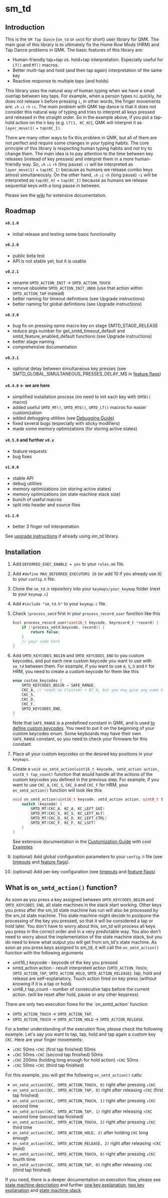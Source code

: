 # sm_td

## Introduction

This is the `SM Tap Dance` (`sm_td` or `smtd` for short) user library for QMK.
The main goal of this library is to ultimately fix the Home Row Mods (HRM) and Tap Dance problems in QMK.
The basic features of this library are:
- Human-friendly tap+tap vs. hold+tap interpretation. Especially useful for `LT()` and `MT()` macros.
- Better multi-tap and hold (and then tap again) interpretation of the same key
- Reactive response to multiple taps (and holds)

This library uses the natural way of human typing when we have a small overlap between key taps.
For example, when a person types `hi` quickly, he does not release `h` before pressing `i`, in other words, the finger movements are: `↓h` `↓i` `↑h` `↑i`.
The main problem with QMK tap dance is that it does not consider this natural way of typing and tries to interpret all keys pressed and released in the straight order.
So in the example above, if you put a tap-hold action on the `h` key (e.g. `LT(1, KC_H)`), QMK will interpret it as `layer_move(1)` + `tap(KC_I)`.

There are many other ways to fix this problem in QMK, but all of them are not perfect and require some changes in your typing habits.
The core principle of this library is respecting human typing habits and not try to change them.
The main idea is to pay attention to the time between key releases (instead of key presses) and interpret them in a more human-friendly way.
So, `↓h` `↓i` `↑h` (tiny pause) `↑i` will be interpreted as `layer_move(1)` + `tap(KC_I)` because as humans we release combo keys almost simultaneously.
On the other hand, `↓h` `↓i` `↑h` (long pause) `↑i` will be interpreted as `tap(KC_H)` + `tap(KC_I)` because as humans we release sequential keys with a long pause in between.

Please see the [wiki](https://github.com/stasmarkin/sm_td/wiki) for extensive documentation.

## Roadmap
#### `v0.1.0`
- initial release and testing some basic functionality
#### `v0.2.0`
- public beta test
- API is not stable yet, but it is usable
#### `v0.2.1`
- rename `SMTD_ACTION_INIT` → `SMTD_ACTION_TOUCH`
- remove obsolete `SMTD_ACTION_INIT_UNDO` (use that action within `SMTD_ACTION_TAP` instead)
- better naming for timeout definitions (see Upgrade instructions)
- better naming for global definitions (see Upgrade instructions)
#### `v0.3.0` 
- bug fix on pressing same macro key on stage SMTD_STAGE_RELEASE 
- reduce args number for get_smtd_timeout_default and smtd_feature_enabled_default functions (see Upgrade instructions)
- better stage naming 
- comprehensive documentation
#### `v0.3.1`
- optional delay between simultaneous key presses (see SMTD_GLOBAL_SIMULTANEOUS_PRESSES_DELAY_MS in [feature flags](https://github.com/stasmarkin/sm_td/wiki/2.3:-Customization-guide:-Feature-flags)) 
#### `v0.4.0` ← we are here
- simplified installation process (no need to init each key with `SMTD()` macro)
- added useful `SMTD_MT()`, `SMTD_MTE()`, `SMTD_LT()` macros for easier customization
- added debugging utilities (see [Debugging Guide](https://github.com/stasmarkin/sm_td/wiki/1.3:-Debugging-guide))
- fixed several bugs (especially with sticky modifiers)
- made some memory optimizations (for storing active states)
#### `v0.5.0` and further `v0.x`
- feature requests
- bug fixes
#### `v1.0.0`
- stable API
- debug utilities
- memory optimizations (on storing active states)
- memory optimizations (on state machine stack size)
- bunch of useful macros
- split into header and source files
#### `v1.1.0`
- better 3 finger roll interpretation

See [upgrade instructions](https://github.com/stasmarkin/sm_td/wiki/1.1:-Upgrade-instructions) if already using sm_td library.

## Installation
1. Add `DEFERRED_EXEC_ENABLE = yes` to your `rules.mk` file.
2. Add `#define MAX_DEFERRED_EXECUTORS 10` (or add 10 if you already use it) to your `config.h` file.
3. Clone the `sm_td.h` repository into your `keymaps/your_keymap` folder (next to your `keymap.c`)
4. Add `#include "sm_td.h"` to your `keymap.c` file.
5. Check `!process_smtd` first in your `process_record_user` function like this
   ```c
   bool process_record_user(uint16_t keycode, keyrecord_t *record) {
       if (!process_smtd(keycode, record)) {
           return false;
       }
       // your code here
   }
   ```
   
6. Add `SMTD_KEYCODES_BEGIN` and `SMTD_KEYCODES_END` to you custom keycodes, and put each new custom keycode you want to use with `sm_td` between them.
   For example, if you want to use `A`, `S`, `D` and `F` for HRM, you need to create a custom keycode for them like this
   ```c
   enum custom_keycodes {
       SMTD_KEYCODES_BEGIN = SAFE_RANGE,
       CKC_A, // reads as C(ustom) + KC_A, but you may give any name here
       CKC_S,
       CKC_D,
       CKC_F,
       SMTD_KEYCODES_END,
   }
   ```
   Note that `SAFE_RANGE` is a predefined constant in QMK, and is used [to define custom keycodes](https://docs.qmk.fm/custom_quantum_functions).
   You need to put it on the beginning of your custom keycodes enum.
   Some keyboards may have their own `SAFE_RANGE` constant, so you need to check your firmware for this constant.

7. Place all your custom keycodes on the desired key positions in your `keymaps`.
8. Create a `void on_smtd_action(uint16_t keycode, smtd_action action, uint8_t tap_count)` function that would handle all the actions of the custom keycodes you defined in the previous step.
   For example, if you want to use `CKC_A`, `CKC_S`, `CKC_D` and `CKC_F` for HRM, your `on_smtd_action()` function will look like this
   ```c
   void on_smtd_action(uint16_t keycode, smtd_action action, uint8_t tap_count) { }
       switch (keycode) {
           SMTD_MT(CKC_A, KC_A, KC_LEFT_GUI)
           SMTD_MT(CKC_S, KC_S, KC_LEFT_ALT)
           SMTD_MT(CKC_D, KC_D, KC_LEFT_CTRL)
           SMTD_MT(CKC_F, KC_F, KC_LSFT)
       }
   }
   ```
   See extensive documentation in the [Customization Guide](https://github.com/stasmarkin/sm_td/wiki/2.0:-Customization-guide) with cool [Examples](https://github.com/stasmarkin/sm_td/wiki/2.1:-Customization-guide:-Examples)

9. (optional) Add global configuration parameters to your `config.h` file (see [timeouts](https://github.com/stasmarkin/sm_td/wiki/2.2:-Customization-guide:-Timeouts-per-key) and [feature flags](https://github.com/stasmarkin/sm_td/wiki/2.3:-Customization-guide:-Feature-flags)).
10. (optional) Add per-key configuration (see [timeouts](https://github.com/stasmarkin/sm_td/wiki/2.2:-Customization-guide:-Timeouts-per-key) and [feature flags](https://github.com/stasmarkin/sm_td/wiki/2.3:-Customization-guide:-Feature-flags))


## What is `on_smtd_action()` function?

As soon as you press a key assigned between `SMTD_KEYCODES_BEGIN` and `SMTD_KEYCODES_END`, all state machines in the stack start working.
Other keys you press after the sm_td state machine has run will also be processed by the sm_td state machine.
This state machine might decide to postpone the processing of the key you pressed, so that it will be considered a tap or hold later.
You don't have to worry about this, sm_td will process all keys you press in the correct order and in a very predictable way.
You also don't need to worry about the implementation of the state machine stack, but you do need to know what output you will get from sm_td's state machine.
As soon as you press keys assigned to sm_td, it will call the `on_smtd_action()` function with the following arguments
- uint16_t keycode - keycode of the key you pressed
- smtd_action action - result interpreted action (`SMTD_ACTION_TOUCH`, `SMTD_ACTION_TAP`, `SMTD_ACTION_HOLD`, `SMTD_ACTION_RELEASE`). tap, hold and release are self-explanatory. Touch action fired on key press (without knowing if it is a tap or hold).
- uint8_t tap_count - number of consecutive taps before the current action. (will be reset after hold, pause or any other keypress)

There are only two execution flows for the `on_smtd_action' function:
- `SMTD_ACTION_TOUCH` → `SMTD_ACTION_TAP`.
- `SMTD_ACTION_TOUCH` → `SMTD_ACTION_HOLD` → `SMTD_ACTION_RELEASE`.

For a better understanding of the execution flow, please check the following example.
Let's say you want to tap, tap, hold and tap again a custom key `CKC`. Here are your finger movements:

- `↓CKC` 50ms `↑CKC` (first tap finished) 50ms 
- `↓CKC` 50ms `↑CKC` (second tap finished) 50ms 
- `↓CKC` 200ms (holding long enough for hold action) `↑CKC` 50ms 
- `↓CKC` 50ms `↑CKC` (third tap finished)

For this example, you will get the following `on_smtd_action()` calls:
- `on_smtd_action(CKC, SMTD_ACTION_TOUCH, 0)` right after pressing `↓CKC`
- `on_smtd_action(CKC, SMTD_ACTION_TAP, 0)` right after releasing `↑CKC` (first tap finished)
- `on_smtd_action(CKC, SMTD_ACTION_TOUCH, 1)` right after pressing `↓CKC` second time
- `on_smtd_action(CKC, SMTD_ACTION_TAP, 1)` right after releasing `↑CKC` second time (second tap finished)
- `on_smtd_action(CKC, SMTD_ACTION_TOUCH, 2)` right after pressing `↓CKC` third time
- `on_smtd_action(CKC, SMTD_ACTION_HOLD, 2)` after holding `CKC` long enough
- `on_smtd_action(CKC, SMTD_ACTION_RELEASE, 2)` right after releasing `↑CKC` (hold)
- `on_smtd_action(CKC, SMTD_ACTION_TOUCH, 0)` right after pressing `↓CKC` fourth time
- `on_smtd_action(CKC, SMTD_ACTION_TAP, 0)` right after releasing `↑CKC` (third tap finished)

If you need, there is a deeper documentation on execution flow, please see [state machine description](https://github.com/stasmarkin/sm_td/wiki/3.0:-Deep-explanation:-Stages) and further [one key explanation](https://github.com/stasmarkin/sm_td/wiki/3.1:-Deep-explanation:-One-key-stages), [two key explanation](https://github.com/stasmarkin/sm_td/wiki/3.2:-Deep-explanation:-Two-keys-stages) and [state machine stack](https://github.com/stasmarkin/sm_td/wiki/3.3:-Deep-explanation:-Three-keys-and-states-stack).

